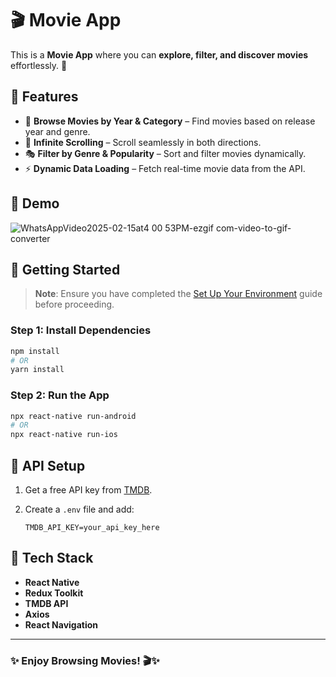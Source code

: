 # 🎬 Movie App  

This is a **Movie App** where you can **explore, filter, and discover movies** effortlessly. 🚀  

## 🌟 Features  

- 🎥 **Browse Movies by Year & Category** – Find movies based on release year and genre.  
- 🔄 **Infinite Scrolling** – Scroll seamlessly in both directions.  
- 🎭 **Filter by Genre & Popularity** – Sort and filter movies dynamically.  
- ⚡ **Dynamic Data Loading** – Fetch real-time movie data from the API.  

## 🎥 Demo  

 ![WhatsAppVideo2025-02-15at4 00 53PM-ezgif com-video-to-gif-converter](https://github.com/user-attachments/assets/deeb02a5-d808-47bb-9bf2-a11a04019809)

## 🚀 Getting Started  

> **Note**: Ensure you have completed the [Set Up Your Environment](https://reactnative.dev/docs/set-up-your-environment) guide before proceeding.  

### Step 1: Install Dependencies  

```sh
npm install  
# OR  
yarn install  
```  

### Step 2: Run the App  

```sh
npx react-native run-android  
# OR  
npx react-native run-ios  
```  

## 🔑 API Setup  

1. Get a free API key from [TMDB](https://www.themoviedb.org/).  
2. Create a `.env` file and add:  

   ```env
   TMDB_API_KEY=your_api_key_here
   ```  

## 📂 Tech Stack  

- **React Native**  
- **Redux Toolkit**  
- **TMDB API**  
- **Axios**  
- **React Navigation**  

---

### ✨ Enjoy Browsing Movies! 🎬✨

